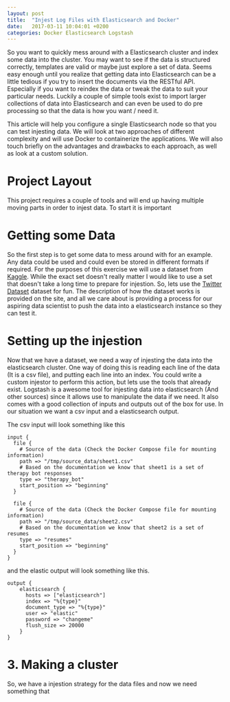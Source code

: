 ```yaml
---
layout: post
title:  "Injest Log Files with Elasticsearch and Docker"
date:   2017-03-11 10:04:01 +0200
categories: Docker Elasticsearch Logstash
---
```


So you want to quickly mess around with a Elasticsearch cluster and index some data into the cluster. You may want to 
 see if the data is structured correctly, templates are valid or maybe just explore a set of data. Seems easy enough
until you realize that getting data into Elasticsearch can be a little tedious if you try to insert the documents via
the RESTful API. Especially if you want to reindex the data or tweak the data to suit your particular needs. Luckily a 
couple of simple tools exist to import larger collections of data into Elasticsearch and can even be used to do pre 
processing so that the data is how you want / need it.

This article will help you configure a single Elasticsearch node so that you can test injesting data. We will look at 
two approaches of different complexity and will use Docker to containerize the applications. We will also touch briefly
on the advantages and drawbacks to each approach, as well as look at a custom solution.

# Project Layout

This project requires a couple of tools and will end up having multiple moving parts in order to injest data. To start
it is important 

# Getting some Data

So the first step is to get some data to mess around with for an example. Any data could be used and could even be stored
in different formats if required. For the purposes of this exercise we will use a dataset from [Kaggle](www.kaggle.com). 
While the exact set doesn't really matter I would like to use a set that doesn't take a long time to prepare for injestion. 
So, lets use the [Twitter Dataset](https://www.kaggle.com/speckledpingu/RawTwitterFeeds) dataset for fun. The description 
of how the dataset works is provided on the site, and all we care about is providing a process for our aspiring data 
scientist to push the data into a elasticsearch instance so they can test it.

# Setting up the injestion

Now that we have a dataset, we need a way of injesting the data into the elasticsearch cluster. One way of doing this is 
reading each line of the data (It is a csv file), and putting each line into an index. You could write a custom injestor 
to perform this action, but lets use the tools that already exist. Logstash is a awesome tool for injesting data into 
elasticsearch (And other sources) since it allows use to manipulate the data if we need. It also comes with a good 
collection of inputs and outputs out of the box for use. In our situation we want a csv input and a elasticsearch output. 

The csv input will look something like this

```
input {
  file {
    # Source of the data (Check the Docker Compose file for mounting information)
    path => "/tmp/source_data/sheet1.csv"
    # Based on the documentation we know that sheet1 is a set of therapy bot responses
    type => "therapy_bot"
    start_position => "beginning"
  }

  file {
    # Source of the data (Check the Docker Compose file for mounting information)
    path => "/tmp/source_data/sheet2.csv"
    # Based on the documentation we know that sheet2 is a set of resumes
    type => "resumes"
    start_position => "beginning"
  }
}
```

and the elastic output will look something like this.

```
output {
    elasticsearch {
      hosts => ["elasticsearch"]
      index => "%{type}"
      document_type => "%{type}"
      user => "elastic"
      password => "changeme"
      flush_size => 20000
    }
}
```

# 3. Making a cluster

So, we have a injestion strategy for the data files and now we need something that 
